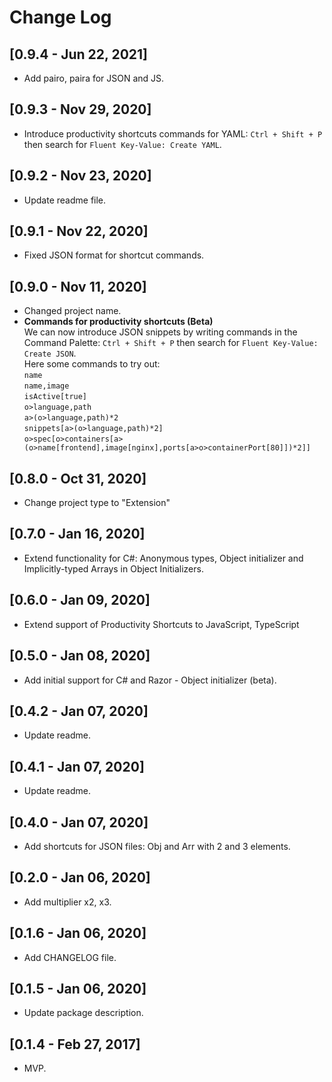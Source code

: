 # Change Log

## [0.9.4 - Jun 22, 2021]

- Add pairo, paira for JSON and JS. 

## [0.9.3 - Nov 29, 2020]

- Introduce productivity shortcuts commands for YAML: `Ctrl + Shift + P` then search for `Fluent Key-Value: Create YAML`.  

## [0.9.2 - Nov 23, 2020]

- Update readme file.  

## [0.9.1 - Nov 22, 2020]

- Fixed JSON format for shortcut commands.

## [0.9.0 - Nov 11, 2020]

- Changed project name.
- **Commands for productivity shortcuts (Beta)**  
We can now introduce JSON snippets by writing commands in the Command Palette: `Ctrl + Shift + P` then search for `Fluent Key-Value: Create JSON`.  
Here some commands to try out:  
`name`  
`name,image`  
`isActive[true]`  
`o>language,path`  
`a>(o>language,path)*2`  
`snippets[a>(o>language,path)*2]`  
`o>spec[o>containers[a>(o>name[frontend],image[nginx],ports[a>o>containerPort[80]])*2]]`

## [0.8.0 - Oct 31, 2020]

- Change project type to "Extension"

## [0.7.0 - Jan 16, 2020]

- Extend functionality for C#: Anonymous types, Object initializer and Implicitly-typed Arrays in Object Initializers.

## [0.6.0 - Jan 09, 2020]

- Extend support of Productivity Shortcuts to JavaScript, TypeScript

## [0.5.0 - Jan 08, 2020]

- Add initial support for C# and Razor - Object initializer (beta).

## [0.4.2 - Jan 07, 2020]

- Update readme.

## [0.4.1 - Jan 07, 2020]

- Update readme.

## [0.4.0 - Jan 07, 2020]

- Add shortcuts for JSON files: Obj and Arr with 2 and 3 elements.

## [0.2.0 - Jan 06, 2020]

- Add multiplier x2, x3.

## [0.1.6 - Jan 06, 2020]

- Add CHANGELOG file.

## [0.1.5 - Jan 06, 2020]

- Update package description.

## [0.1.4 - Feb 27, 2017]

- MVP.